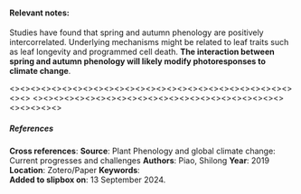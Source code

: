 #### **Relevant notes**:
Studies have found that spring and autumn phenology are positively intercorrelated. Underlying mechanisms might be related to leaf traits such as leaf longevity and programmed cell death. 
**The interaction between spring and autumn phenology will likely modify photoresponses to climate change**. 

<><><><><><><><><><><><><><><><><><><><><><><><><><><><><>
<><><><><><><><><><><><><><><><><><><><><><><><><><><><><>
##### References
**Cross references**: 
**Source**: Plant Phenology and global climate change: Current progresses and challenges
**Authors**: Piao, Shilong
**Year**: 2019
**Location**: Zotero/Paper
**Keywords**:  
**Added to slipbox on**: 13 September 2024. 